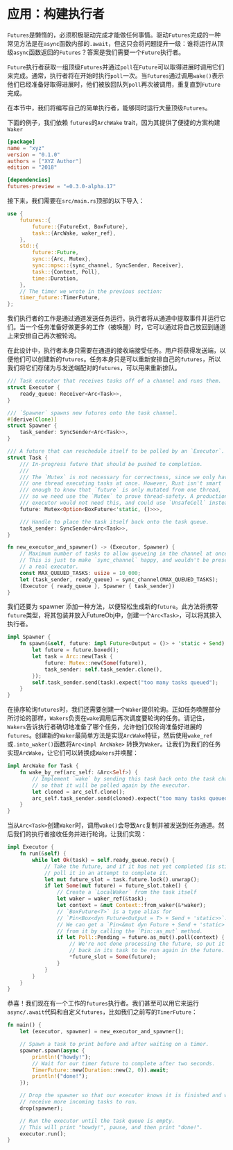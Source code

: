 # 应用：构建执行者

`Futures`是懒惰的，必须积极驱动完成才能做任何事情。驱动`Futures`完成的一种常见方法是在`async`函数内部的`.await`，但这只会将问题提升一级：谁将运行从顶级`async`函数返回的`Futures`？答案是我们需要一个`Future`执行者。

`Future`执行者获取一组顶级`Futures`并通过`poll`在`Future`可以取得进展时调用它们来完成。通常，执行者将在开始时执行`poll`一次。当`Futures`通过调用`wake()`表示他们已经准备好取得进展时，他们被放回队列`poll`再次被调用，重复直到`Future`完成。

在本节中，我们将编写自己的简单执行者，能够同时运行大量顶级`Futures`。

下面的例子，我们依赖 `futures`的`ArchWake` trait，因为其提供了便捷的方案构建`Waker`

```toml
[package]
name = "xyz"
version = "0.1.0"
authors = ["XYZ Author"]
edition = "2018"

[dependencies]
futures-preview = "=0.3.0-alpha.17"
```

接下来，我们需要在`src/main.rs`顶部的以下导入：

```rust
use {
    futures::{
        future::{FutureExt, BoxFuture},
        task::{ArcWake, waker_ref},
    },
    std::{
        future::Future,
        sync::{Arc, Mutex},
        sync::mpsc::{sync_channel, SyncSender, Receiver},
        task::{Context, Poll},
        time::Duration,
    },
    // The timer we wrote in the previous section:
    timer_future::TimerFuture,
};
```

我们执行者的工作是通过通道发送任务运行。执行者将从通道中提取事件并运行它们。当一个任务准备好做更多的工作（被唤醒）时，它可以通过将自己放回到通道上来安排自己再次被轮询。

在此设计中，执行者本身只需要在通道的接收端接受任务。用户将获得发送端，以便他们可以创建新的`futures`。任务本身只是可以重新安排自己的`futures`，所以我们将它们存储为与发送端配对的`futures`，可以用来重新排队。

```rust
/// Task executor that receives tasks off of a channel and runs them.
struct Executor {
    ready_queue: Receiver<Arc<Task>>,
}

/// `Spawner` spawns new futures onto the task channel.
#[derive(Clone)]
struct Spawner {
    task_sender: SyncSender<Arc<Task>>,
}

/// A future that can reschedule itself to be polled by an `Executor`.
struct Task {
    /// In-progress future that should be pushed to completion.
    ///
    /// The `Mutex` is not necessary for correctness, since we only have
    /// one thread executing tasks at once. However, Rust isn't smart
    /// enough to know that `future` is only mutated from one thread,
    /// so we need use the `Mutex` to prove thread-safety. A production
    /// executor would not need this, and could use `UnsafeCell` instead.
    future: Mutex<Option<BoxFuture<'static, ()>>>,

    /// Handle to place the task itself back onto the task queue.
    task_sender: SyncSender<Arc<Task>>,
}

fn new_executor_and_spawner() -> (Executor, Spawner) {
    // Maximum number of tasks to allow queueing in the channel at once.
    // This is just to make `sync_channel` happy, and wouldn't be present in
    // a real executor.
    const MAX_QUEUED_TASKS: usize = 10_000;
    let (task_sender, ready_queue) = sync_channel(MAX_QUEUED_TASKS);
    (Executor { ready_queue }, Spawner { task_sender})
}
```

我们还要为 spawner 添加一种方法，以便轻松生成新的`future`。此方法将携带`future`类型，将其包装并放入FutureObj中，创建一个`Arc<Task>`，可以将其排入执行者。

```rust
impl Spawner {
    fn spawn(&self, future: impl Future<Output = ()> + 'static + Send) {
        let future = future.boxed();
        let task = Arc::new(Task {
            future: Mutex::new(Some(future)),
            task_sender: self.task_sender.clone(),
        });
        self.task_sender.send(task).expect("too many tasks queued");
    }
}
```

在排序轮询`futures`时，我们还需要创建一个`Waker`提供轮询。正如任务唤醒部分所讨论的那样，`Wakers`负责在`wake`调用后再次调度要轮询的任务。请记住， `Wakers`告诉执行者确切地准备了哪个任务，允许他们仅轮询准备好进展的`futures`。创建新的`Waker`最简单方法是实现`ArcWake`特征，然后使用`wake_ref`或`.into_waker()`函数将`Arc<impl ArcWake>` 转换为`Waker`。让我们为我们的任务实现`ArcWake`，让它们可以转换成`Wakers`并唤醒：

```rust
impl ArcWake for Task {
    fn wake_by_ref(arc_self: &Arc<Self>) {
        // Implement `wake` by sending this task back onto the task channel
        // so that it will be polled again by the executor.
        let cloned = arc_self.clone();
        arc_self.task_sender.send(cloned).expect("too many tasks queued");
    }
}
```

当从`Arc<Task>`创建`Waker`时，调用`wake()`会导致`Arc`复制并被发送到任务通道。然后我们的执行者接收任务并进行轮询。让我们实现：

```rust
impl Executor {
    fn run(&self) {
        while let Ok(task) = self.ready_queue.recv() {
            // Take the future, and if it has not yet completed (is still Some),
            // poll it in an attempt to complete it.
            let mut future_slot = task.future.lock().unwrap();
            if let Some(mut future) = future_slot.take() {
                // Create a `LocalWaker` from the task itself
                let waker = waker_ref(&task);
                let context = &mut Context::from_waker(&*waker);
                // `BoxFuture<T>` is a type alias for
                // `Pin<Box<dyn Future<Output = T> + Send + 'static>>`.
                // We can get a `Pin<&mut dyn Future + Send + 'static>`
                // from it by calling the `Pin::as_mut` method.
                if let Poll::Pending = future.as_mut().poll(context) {
                    // We're not done processing the future, so put it
                    // back in its task to be run again in the future.
                    *future_slot = Some(future);
                }
            }
        }
    }
}
```

恭喜！我们现在有一个工作的`futures`执行者。我们甚至可以用它来运行`async/.await`代码和自定义`futures`，比如我们之前写的`TimerFuture`：

```rust
fn main() {
    let (executor, spawner) = new_executor_and_spawner();

    // Spawn a task to print before and after waiting on a timer.
    spawner.spawn(async {
        println!("howdy!");
        // Wait for our timer future to complete after two seconds.
        TimerFuture::new(Duration::new(2, 0)).await;
        println!("done!");
    });

    // Drop the spawner so that our executor knows it is finished and won't
    // receive more incoming tasks to run.
    drop(spawner);

    // Run the executor until the task queue is empty.
    // This will print "howdy!", pause, and then print "done!".
    executor.run();
}
```
